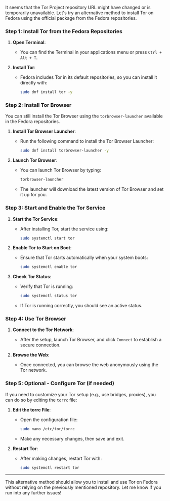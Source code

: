 It seems that the Tor Project repository URL might have changed or is temporarily unavailable. Let's try an alternative method to install Tor on Fedora using the official package from the Fedora repositories.

### Step 1: Install Tor from the Fedora Repositories

1. **Open Terminal**:
   - You can find the Terminal in your applications menu or press `Ctrl + Alt + T`.

2. **Install Tor**:
   - Fedora includes Tor in its default repositories, so you can install it directly with:
     ```bash
     sudo dnf install tor -y
     ```

### Step 2: Install Tor Browser

You can still install the Tor Browser using the `torbrowser-launcher` available in the Fedora repositories.

1. **Install Tor Browser Launcher**:
   - Run the following command to install the Tor Browser Launcher:
     ```bash
     sudo dnf install torbrowser-launcher -y
     ```

2. **Launch Tor Browser**:
   - You can launch Tor Browser by typing:
     ```bash
     torbrowser-launcher
     ```
   - The launcher will download the latest version of Tor Browser and set it up for you.

### Step 3: Start and Enable the Tor Service

1. **Start the Tor Service**:
   - After installing Tor, start the service using:
     ```bash
     sudo systemctl start tor
     ```

2. **Enable Tor to Start on Boot**:
   - Ensure that Tor starts automatically when your system boots:
     ```bash
     sudo systemctl enable tor
     ```

3. **Check Tor Status**:
   - Verify that Tor is running:
     ```bash
     sudo systemctl status tor
     ```
   - If Tor is running correctly, you should see an active status.

### Step 4: Use Tor Browser

1. **Connect to the Tor Network**:
   - After the setup, launch Tor Browser, and click `Connect` to establish a secure connection.

2. **Browse the Web**:
   - Once connected, you can browse the web anonymously using the Tor network.

### Step 5: Optional - Configure Tor (if needed)

If you need to customize your Tor setup (e.g., use bridges, proxies), you can do so by editing the `torrc` file:

1. **Edit the torrc File**:
   - Open the configuration file:
     ```bash
     sudo nano /etc/tor/torrc
     ```
   - Make any necessary changes, then save and exit.

2. **Restart Tor**:
   - After making changes, restart Tor with:
     ```bash
     sudo systemctl restart tor
     ```

---

This alternative method should allow you to install and use Tor on Fedora without relying on the previously mentioned repository. Let me know if you run into any further issues!
